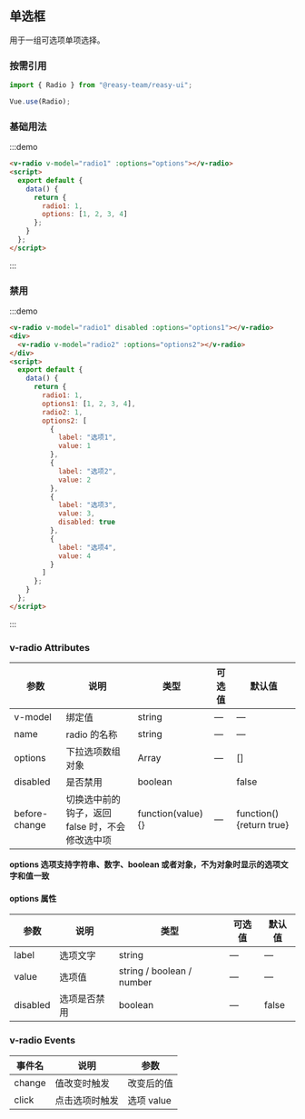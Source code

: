 ## 单选框

用于一组可选项单项选择。

### 按需引用

```js
import { Radio } from "@reasy-team/reasy-ui";

Vue.use(Radio);
```

### 基础用法

:::demo

```html
<v-radio v-model="radio1" :options="options"></v-radio>
<script>
  export default {
    data() {
      return {
        radio1: 1,
        options: [1, 2, 3, 4]
      };
    }
  };
</script>
```

:::

### 禁用

:::demo

```html
<v-radio v-model="radio1" disabled :options="options1"></v-radio>
<div>
  <v-radio v-model="radio2" :options="options2"></v-radio>
</div>
<script>
  export default {
    data() {
      return {
        radio1: 1,
        options1: [1, 2, 3, 4],
        radio2: 1,
        options2: [
          {
            label: "选项1",
            value: 1
          },
          {
            label: "选项2",
            value: 2
          },
          {
            label: "选项3",
            value: 3,
            disabled: true
          },
          {
            label: "选项4",
            value: 4
          }
        ]
      };
    }
  };
</script>
```

:::

### v-radio Attributes

| 参数          | 说明                                            | 类型               | 可选值 | 默认值                   |
| ------------- | ----------------------------------------------- | ------------------ | ------ | ------------------------ |
| v-model       | 绑定值                                          | string             | —      | —                        |
| name          | radio 的名称                                    | string             | —      | —                        |
| options       | 下拉选项数组对象                                | Array              | —      | []                       |
| disabled      | 是否禁用                                        | boolean            |        | false                    |
| before-change | 切换选中前的钩子，返回 false 时，不会修改选中项 | function(value) {} | —      | function() {return true} |

**options 选项支持字符串、数字、boolean 或者对象，不为对象时显示的选项文字和值一致**

#### options 属性

| 参数     | 说明         | 类型                      | 可选值 | 默认值 |
| -------- | ------------ | ------------------------- | ------ | ------ |
| label    | 选项文字     | string                    | —      | —      |
| value    | 选项值       | string / boolean / number | —      | —      |
| disabled | 选项是否禁用 | boolean                   | —      | false  |

### v-radio Events

| 事件名 | 说明           | 参数       |
| ------ | -------------- | ---------- |
| change | 值改变时触发   | 改变后的值 |
| click  | 点击选项时触发 | 选项 value |
